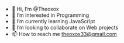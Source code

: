 - 👋 Hi, I’m @Theoxox
- 👀 I’m interested in Programming
- 🌱 I’m currently learning JavaScript
- 💞️ I’m looking to collaborate on Web projects
- 📫 How to reach me theoxox33@gmail.com
